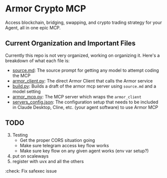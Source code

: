 # Armor Crypto MCP
Access blockchain, bridging, swapping, and crypto trading strategy for your Agent, all in one epic MCP.

## Current Organization and Important Files
Currently this repo is not very organized, working on organizing it. Here's a breakdown of what each file is:
- [source.md](source.md): The source prompt for getting any model to attempt coding the MCP
- [armor_client.py](armor_client.py): The direct Armor Client that calls the Armor service
- [build.py](build.py): Builds a draft of the armor mcp server using `source.md` and a model setting
- [armor_mcp.py](armor_mcp.py): The MCP server which wraps the `armor_client`
- [servers_config.json](servers_config.json): The configuration setup that needs to be included in Claude Desktop, Cline, etc. (your agent software) to use Armor MCP
 
## TODO
3. Testing
    - Get the proper CORS situation going
    - Make sure telegram access key flow works
    - Make sure key flow on any given agent works (env var setup?)
4. put on scaleways
5. register with uvx and all the others

:check: Fix safexec issue